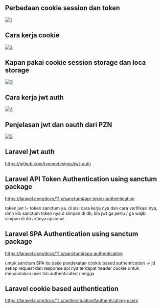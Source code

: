 ## Perbedaan cookie session dan token

[![1](https://img.youtube.com/vi/GhrvZ5nUWNg/0.jpg)](https://youtu.be/GhrvZ5nUWNg?si=zeDy0A1F8mV3BeAu)

## Cara kerja cookie

[![2](https://img.youtube.com/vi/s04Vjlcgwco/0.jpg)](https://youtu.be/s04Vjlcgwco?si=ICFuOsGinFrhajR7)

## Kapan pakai cookie session storage dan loca storage

[![3](https://img.youtube.com/vi/HsIzYV-DCgA/0.jpg)](https://youtu.be/HsIzYV-DCgA?si=qF8w0vPjXeGvSA-6)

## Cara kerja jwt auth

[![4](https://img.youtube.com/vi/3FzuHlWqDfQ/0.jpg)](https://youtu.be/3FzuHlWqDfQ?si=sspECF_cGX9Fcb8E)

## Penjelasan jwt dan oauth dari PZN

[![5](https://img.youtube.com/vi/0rwwXecwuj8/0.jpg)](https://youtu.be/0rwwXecwuj8?si=XpXIHCchn-GZd4cV)

## Laravel jwt auth

https://github.com/tymondesigns/jwt-auth

## Laravel API Token Authentication using sanctum package

https://laravel.com/docs/11.x/sanctum#api-token-authentication

token jwt != token sanctum ya, di sisi cara kerja nya dan cara verifikasi nya,
dmn klo sanctum token nya d simpan di db, klo jwt ga perlu / ga wajib simpan di
db artinya opsional

## Laravel SPA Authentication using sanctum package

https://laravel.com/docs/11.x/sanctum#spa-authenticating

untuk sanctum SPA itu pake pendekatan cookie based authentication -> jd setiap
request dan response api nya terdapat header cookie untuk menandakan user tsb
authenticated / engga

## Laravel cookie based authentication

https://laravel.com/docs/11.x/authentication#authenticating-users
